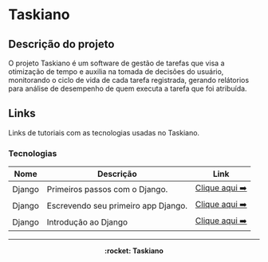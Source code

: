 # Taskiano

## Descrição do projeto

O projeto Taskiano é um software de gestão de tarefas que visa a otimização de tempo e auxilia na tomada de decisões do usuário, monitorando o ciclo de vida de cada tarefa registrada, gerando relátorios para análise de desempenho de quem executa a tarefa que foi atribuída.

## Links

Links de tutoriais com as tecnologias usadas no Taskiano.

### Tecnologias

| Nome   | Descrição | Link   |
| ------ | ----------| ------ |
| Django | Primeiros passos com o Django. | [Clique aqui ➡️](https://django-portuguese.readthedocs.io/en/1.0/intro/index.html) |
| Django | Escrevendo seu primeiro app Django. | [Clique aqui ➡️](https://docs.djangoproject.com/pt-br/3.2/intro/tutorial01/)  |
| Django | Introdução ao Django | [Clique aqui ➡️](https://developer.mozilla.org/pt-BR/docs/Learn/Server-side/Django/Introduction)  
---

<p align="center"><strong> :rocket: Taskiano <strong></p>
